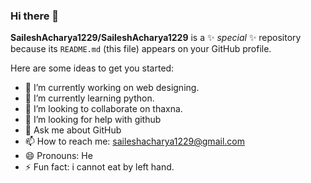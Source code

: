 ### Hi there 👋

**SaileshAcharya1229/SaileshAcharya1229** is a ✨ _special_ ✨ repository because its `README.md` (this file) appears on your GitHub profile.

Here are some ideas to get you started:

- 🔭 I’m currently working on web designing.
- 🌱 I’m currently learning python.
- 👯 I’m looking to collaborate on thaxna.
- 🤔 I’m looking for help with github
- 💬 Ask me about GitHub
- 📫 How to reach me: saileshacharya1229@gmail.com
- 😄 Pronouns: He
- ⚡ Fun fact: i cannot eat by left hand.
